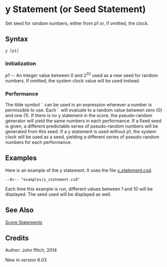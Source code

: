<!--
id:y
category:
-->
# y Statement (or Seed Statement)

Set seed for random numbers, either from p1 or, if omitted, the clock.

## Syntax
``` csound-orc
y [p1]
```

### Initialization

_p1_ -- An integer value between 0 and 2<sup>32</sup> used as a new seed for random numbers. If omitted, the system clock value will be used instead.

### Performance

The tilde symbol ˜ can be used in an expression wherever a number is permissible to use. Each ˜ will evaluate to a random value between zero (0) and one (1). If there is no y statement in the score, the pseudo-random generator will yield the same numbers in each performance. If a fixed seed is given, a different predictable series of pseudo-random numbers will be generated from this seed. If a y statement is used without p1, the system clock will be used as a seed, yielding a different series of pseudo-random numbers for each performance.

## Examples

Here is an example of the y statement. It uses the file [y_statement.csd](../../examples/y_statement.csd).

``` csound-csd title="Example of the y statement." linenums="1"
--8<-- "examples/y_statement.csd"
```

Each time this example is run, different values between 1 and 10 will be displayed. The seed used will be displayed as well.

## See Also

[Score Statements](../../score/statemnt)

## Credits

Author: John ffitch, 2014

New in version 6.03
